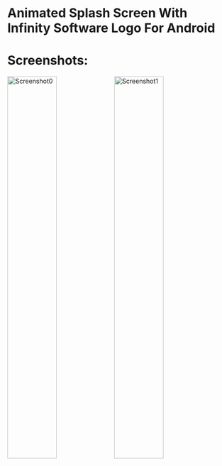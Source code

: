 # Animated Splash Screen With Infinity Software Logo For Android

# Screenshots:
<img width="47%" alt="Screenshot0" src="https://github.com/user-attachments/assets/f929cf29-5eba-443a-ba2a-6714a6a4896e" />
<img width="47%" alt="Screenshot1" src="https://github.com/user-attachments/assets/00d19f6f-ebc4-44f4-8d1f-7e3a359e1d5f" />

